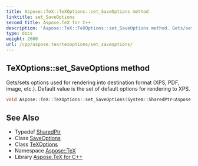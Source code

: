 ```yaml
---
title: Aspose::TeX::TeXOptions::set_SaveOptions method
linktitle: set_SaveOptions
second_title: Aspose.TeX for C++
description: 'Aspose::TeX::TeXOptions::set_SaveOptions method. Gets/sets options used for rendering into destination format (XPS, PDF, image, etc.). Default value is the set of default options for rendering to XPS in C++.'
type: docs
weight: 2600
url: /cpp/aspose.tex/texoptions/set_saveoptions/
---
```

## TeXOptions::set_SaveOptions method


Gets/sets options used for rendering into destination format (XPS, PDF, image, etc.). Default value is the set of default options for rendering to XPS.

```cpp
void Aspose::TeX::TeXOptions::set_SaveOptions(System::SharedPtr<Aspose::TeX::Presentation::SaveOptions> value)
```

## See Also

* Typedef [SharedPtr](../../../system/sharedptr/)
* Class [SaveOptions](../../../aspose.tex.presentation/saveoptions/)
* Class [TeXOptions](../)
* Namespace [Aspose::TeX](../../)
* Library [Aspose.TeX for C++](../../../)
